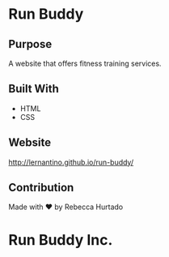 # Run Buddy

## Purpose
A website that offers fitness training services.


## Built With
* HTML
* CSS

## Website
http://lernantino.github.io/run-buddy/

## Contribution
Made with ❤️ by Rebecca Hurtado

# Run Buddy Inc.

